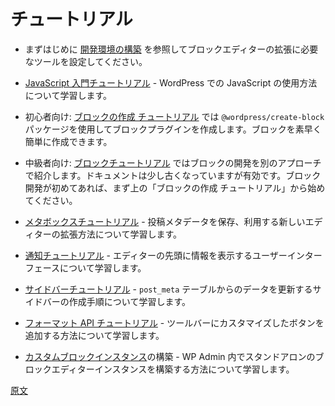 <!-- 
# Tutorials
 -->
# チュートリアル

<!--  
-   First things first, see [setting up your development environment](/docs/getting-started/tutorials/devenv/README.md) for the tools and setup you need to extend the block editor.
 -->
-   まずはじめに [開発環境の構築](https://ja.wordpress.org/team/handbook/block-editor/handbook/tutorials/devenv/) を参照してブロックエディターの拡張に必要なツールを設定してください。

<!-- 
-   See the [Getting Started with JavaScript Tutorial](/docs/how-to-guides/javascript/README.md) to learn about how to use JavaScript within WordPress.
 -->
-   [JavaScript 入門チュートリアル](https://ja.wordpress.org/team/handbook/block-editor/how-to-guides/javascript/) - WordPress での JavaScript の使用方法について学習します。

<!-- 
-   Beginners: The [Create a Block Tutorial](/docs/getting-started/tutorials/create-block/README.md) walks through creating a block plugin using the `@wordpress/create-block` package; a quick and easy way to start creating your own block.
 -->
-   初心者向け: [ブロックの作成 チュートリアル](https://developer.wordpress.org/block-editor/handbook/tutorials/create-block/) では `@wordpress/create-block` パッケージを使用してブロックプラグインを作成します。ブロックを素早く簡単に作成できます。

<!-- 
-   Intermediate: The [Block Tutorial](/docs/how-to-guides/block-tutorial/README.md) covers different aspects of block development. The documentation is slightly dated but still valid, if you are new to block development, start with the Create Block Tutorial above.
 -->
-   中級者向け: [ブロックチュートリアル](https://developer.wordpress.org/block-editor/how-to-guides/block-tutorial/) ではブロックの開発を別のアプローチで紹介します。ドキュメントは少し古くなっていますが有効です。ブロック開発が初めてあれば、まず上の「ブロックの作成 チュートリアル」から始めてください。

<!-- 
-   See the [Meta Boxes Tutorial](/docs/how-to-guides/metabox/README.md) for new ways of extending the editor storing and using post meta data.
 -->
-   [メタボックスチュートリアル](https://developer.wordpress.org/block-editor/how-to-guides/metabox/) - 投稿メタデータを保存、利用する新しいエディターの拡張方法について学習します。

<!-- 
-   Check out the [Notices Tutorial](/docs/how-to-guides/notices/README.md) to learn how to display informational UI at the top of the editor.
 -->
-   [通知チュートリアル](https://developer.wordpress.org/block-editor/how-to-guides/notices/) - エディターの先頭に情報を表示するユーザーインターフェースについて学習します。

<!-- 
-   The [Sidebar Tutorial](/docs/how-to-guides/sidebar-tutorial/plugin-sidebar-0.md) will walk you through the steps of creating a sidebar to update data from the `post_meta` table.
 -->
-   [サイドバーチュートリアル](https://developer.wordpress.org/block-editor/how-to-guides/sidebar-tutorial/plugin-sidebar-0/) - `post_meta` テーブルからのデータを更新するサイドバーの作成手順について学習します。

<!-- 
-   Learn how to add customized buttons to the toolbar with the [Format API tutorial](/docs/how-to-guides/format-api/).
 -->
-   [フォーマット API チュートリアル](https://developer.wordpress.org/block-editor/how-to-guides/format-api/) - ツールバーにカスタマイズしたボタンを追加する方法について学習します。

<!-- 
-   Build your own [custom block editor instance](/docs/reference-guides/platform/custom-block-editor/) - this will walk you through building a standalone instance of the block editor within WP Admin.
 -->
-   [カスタムブロックインスタンス](https://developer.wordpress.org/block-editor/reference-guides/platform/custom-block-editor/)の構築 - WP Admin 内でスタンドアロンのブロックエディターインスタンスを構築する方法について学習します。

[原文](https://github.com/WordPress/gutenberg/blob/HEAD/docs/getting-started/tutorials/README.md)
